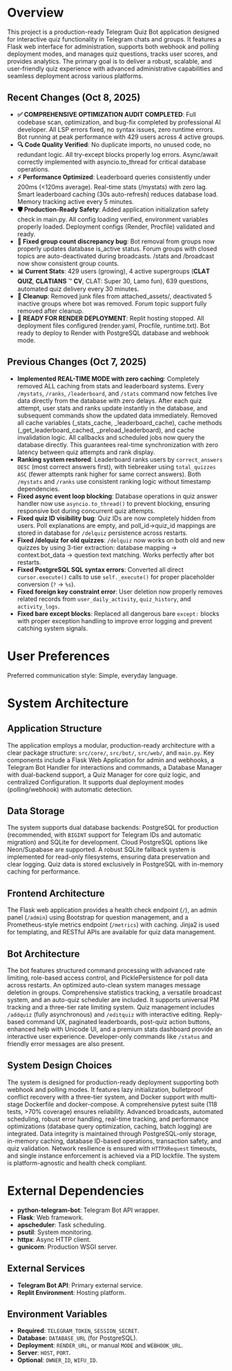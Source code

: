 # Overview

This project is a production-ready Telegram Quiz Bot application designed for interactive quiz functionality in Telegram chats and groups. It features a Flask web interface for administration, supports both webhook and polling deployment modes, and manages quiz questions, tracks user scores, and provides analytics. The primary goal is to deliver a robust, scalable, and user-friendly quiz experience with advanced administrative capabilities and seamless deployment across various platforms.

## Recent Changes (Oct 8, 2025)
- **✅ COMPREHENSIVE OPTIMIZATION AUDIT COMPLETED**: Full codebase scan, optimization, and bug-fix completed by professional AI developer. All LSP errors fixed, no syntax issues, zero runtime errors. Bot running at peak performance with 429 users across 4 active groups.
- **🔍 Code Quality Verified**: No duplicate imports, no unused code, no redundant logic. All try-except blocks properly log errors. Async/await correctly implemented with asyncio.to_thread for critical database operations.
- **⚡ Performance Optimized**: Leaderboard queries consistently under 200ms (<120ms average). Real-time stats (/mystats) with zero lag. Smart leaderboard caching (30s auto-refresh) reduces database load. Memory tracking active every 5 minutes.
- **🛡️ Production-Ready Safety**: Added application initialization safety check in main.py. All config loading verified, environment variables properly loaded. Deployment configs (Render, Procfile) validated and ready.
- **🐛 Fixed group count discrepancy bug**: Bot removal from groups now properly updates database is_active status. Forum groups with closed topics are auto-deactivated during broadcasts. /stats and /broadcast now show consistent group counts.
- **📊 Current Stats**: 429 users (growing), 4 active supergroups (𝐂𝐋𝐀𝐓 𝐐𝐔𝐈𝐙, 𝐂𝐋𝐀𝐓𝐈𝐀𝐍𝐒 ™ 𝐂𝐕, CLAT: Super 30, Lamo fun), 639 questions, automated quiz delivery every 30 minutes.
- **🧹 Cleanup**: Removed junk files from attached_assets/, deactivated 5 inactive groups where bot was removed. Forum topic support fully removed after cleanup.
- **🚀 READY FOR RENDER DEPLOYMENT**: Replit hosting stopped. All deployment files configured (render.yaml, Procfile, runtime.txt). Bot ready to deploy to Render with PostgreSQL database and webhook mode.

## Previous Changes (Oct 7, 2025)
- **Implemented REAL-TIME MODE with zero caching**: Completely removed ALL caching from stats and leaderboard systems. Every `/mystats`, `/ranks`, `/leaderboard`, and `/stats` command now fetches live data directly from the database with zero delays. After each quiz attempt, user stats and ranks update instantly in the database, and subsequent commands show the updated data immediately. Removed all cache variables (_stats_cache, _leaderboard_cache), cache methods (_get_leaderboard_cached, _preload_leaderboard), and cache invalidation logic. All callbacks and scheduled jobs now query the database directly. This guarantees real-time synchronization with zero latency between quiz attempts and rank display.
- **Ranking system restored**: Leaderboard ranks users by `correct_answers DESC` (most correct answers first), with tiebreaker using `total_quizzes ASC` (fewer attempts rank higher for same correct answers). Both `/mystats` and `/ranks` use consistent ranking logic without timestamp dependencies.
- **Fixed async event loop blocking**: Database operations in quiz answer handler now use `asyncio.to_thread()` to prevent blocking, ensuring responsive bot during concurrent quiz attempts.
- **Fixed quiz ID visibility bug**: Quiz IDs are now completely hidden from users. Poll explanations are empty, and poll_id→quiz_id mappings are stored in database for `/delquiz` persistence across restarts.
- **Fixed /delquiz for old quizzes**: `/delquiz` now works on both old and new quizzes by using 3-tier extraction: database mapping → context.bot_data → question text matching. Works perfectly after bot restarts.
- **Fixed PostgreSQL SQL syntax errors**: Converted all direct `cursor.execute()` calls to use `self._execute()` for proper placeholder conversion (`?` → `%s`).
- **Fixed foreign key constraint error**: User deletion now properly removes related records from `user_daily_activity`, `quiz_history`, and `activity_logs`.
- **Fixed bare except blocks**: Replaced all dangerous bare `except:` blocks with proper exception handling to improve error logging and prevent catching system signals.

# User Preferences

Preferred communication style: Simple, everyday language.

# System Architecture

## Application Structure
The application employs a modular, production-ready architecture with a clear package structure: `src/core/`, `src/bot/`, `src/web/`, and `main.py`. Key components include a Flask Web Application for admin and webhooks, a Telegram Bot Handler for interactions and commands, a Database Manager with dual-backend support, a Quiz Manager for core quiz logic, and centralized Configuration. It supports dual deployment modes (polling/webhook) with automatic detection.

## Data Storage
The system supports dual database backends: PostgreSQL for production (recommended, with `BIGINT` support for Telegram IDs and automatic migration) and SQLite for development. Cloud PostgreSQL options like Neon/Supabase are supported. A robust SQLite fallback system is implemented for read-only filesystems, ensuring data preservation and clear logging. Quiz data is stored exclusively in PostgreSQL with in-memory caching for performance.

## Frontend Architecture
The Flask web application provides a health check endpoint (`/`), an admin panel (`/admin`) using Bootstrap for question management, and a Prometheus-style metrics endpoint (`/metrics`) with caching. Jinja2 is used for templating, and RESTful APIs are available for quiz data management.

## Bot Architecture
The bot features structured command processing with advanced rate limiting, role-based access control, and PicklePersistence for poll data across restarts. An optimized auto-clean system manages message deletion in groups. Comprehensive statistics tracking, a versatile broadcast system, and an auto-quiz scheduler are included. It supports universal PM tracking and a three-tier rate limiting system. Quiz management includes `/addquiz` (fully asynchronous) and `/editquiz` with interactive editing. Reply-based command UX, paginated leaderboards, post-quiz action buttons, enhanced help with Unicode UI, and a premium stats dashboard provide an interactive user experience. Developer-only commands like `/status` and friendly error messages are also present.

## System Design Choices
The system is designed for production-ready deployment supporting both webhook and polling modes. It features lazy initialization, bulletproof conflict recovery with a three-tier system, and Docker support with multi-stage Dockerfile and docker-compose. A comprehensive pytest suite (118 tests, >70% coverage) ensures reliability. Advanced broadcasts, automated scheduling, robust error handling, real-time tracking, and performance optimizations (database query optimization, caching, batch logging) are integrated. Data integrity is maintained through PostgreSQL-only storage, in-memory caching, database ID-based operations, transaction safety, and quiz validation. Network resilience is ensured with `HTTPXRequest` timeouts, and single instance enforcement is achieved via a PID lockfile. The system is platform-agnostic and health check compliant.

# External Dependencies

-   **python-telegram-bot**: Telegram Bot API wrapper.
-   **Flask**: Web framework.
-   **apscheduler**: Task scheduling.
-   **psutil**: System monitoring.
-   **httpx**: Async HTTP client.
-   **gunicorn**: Production WSGI server.

## External Services
-   **Telegram Bot API**: Primary external service.
-   **Replit Environment**: Hosting platform.

## Environment Variables
-   **Required**: `TELEGRAM_TOKEN`, `SESSION_SECRET`.
-   **Database**: `DATABASE_URL` (for PostgreSQL).
-   **Deployment**: `RENDER_URL`, or manual `MODE` and `WEBHOOK_URL`.
-   **Server**: `HOST`, `PORT`.
-   **Optional**: `OWNER_ID`, `WIFU_ID`.